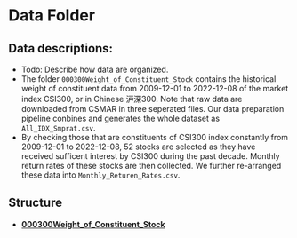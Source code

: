 # Data Folder

## Data descriptions:
 - Todo: Describe how data are organized.
 - The folder `000300Weight_of_Constituent_Stock` contains the historical weight of constituent data from 2009-12-01 to 2022-12-08 of the market index CSI300, or in Chinese 沪深300. Note that raw data are downloaded from CSMAR in three seperated files. Our data preparation pipeline conbines and generates the whole dataset as `All_IDX_Smprat.csv`. 
 - By checking those that are constituents of CSI300 index constantly from 2009-12-01 to 2022-12-08, 52 stocks are selected as they have received sufficent interest by CSI300 during the past decade. Monthly return rates of these stocks are then collected. We further re-arranged these data into `Monthly_Returen_Rates.csv`. 


## Structure
<!-- generated by markdown-notes-tree -->


<!-- optional markdown-notes-tree directory description starts here -->

<!-- optional markdown-notes-tree directory description ends here -->

- [**000300Weight_of_Constituent_Stock**](000300Weight_of_Constituent_Stock)
